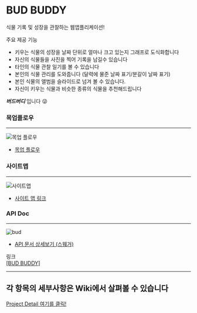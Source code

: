 # BUD BUDDY

식물 기록 및 성장을 관찰하는 웹앱플리케이션!

주요 제공 기능

- 키우는 식물의 성장을 날짜 단위로 얼마나 크고 있는지 그래프로 도식화합니다
- 자신의 식물들을 사진을 찍어 기록을 남길수 있습니다
- 타인의 식물 관찰 일기를 볼 수 있습니다
- 본인의 식물 관리를 도와줍니다 (달력에 물준 날짜 표기/분갈이 날짜 표기)
- 본인 식물의 앨범을 슬라이드로 넘겨 볼 수 있습니다.
- 자신이 키우는 식물과 비슷한 종류의 식물을 추천해드립니다

**_버드버디_** 입니다 😜

### 목업플로우

---

![목업 플로우](https://user-images.githubusercontent.com/33453360/158735542-f19ac48a-526a-4d75-bf8d-3e8e295f3465.PNG)

- [목업 플로우](https://app.moqups.com/bvuGdqxY3AbobvwrHNKNJZIGfAkDbcW0/view/page/ad64222d5)

### 사이트맵

---

![사이트맵](https://user-images.githubusercontent.com/33453360/158378749-be71f3c0-c42a-476e-878d-319facbe61a2.PNG)

- [사이트 맵 링크](https://app.moqups.com/FTjUHBffxGHvebc7tAFZ7XUHobj1zEdb/view/page/a57bebd7a?ui=0&fit_width=1)

### API Doc

---

![bud](https://user-images.githubusercontent.com/33453360/158592548-0ed1284e-b8f8-47da-bd41-6e6848f3eb31.png)

- [API 문서 상세보기 (스웨거)](https://app.swaggerhub.com/apis/d3856/BudBuddy/1.0#/)

링크  
[[BUD BUDDY]]()

---

## 각 항목의 세부사항은 Wiki에서 살펴볼 수 있습니다

[Project Detail 여기를 클릭!](https://github.com/codestates/budbuddy/wiki, "google link")
